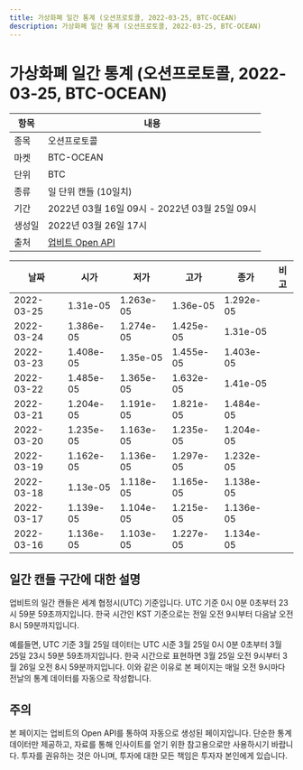 ```yaml
---
title: 가상화폐 일간 통계 (오션프로토콜, 2022-03-25, BTC-OCEAN)
description: 가상화폐 일간 통계 (오션프로토콜, 2022-03-25, BTC-OCEAN)
---
```


가상화폐 일간 통계 (오션프로토콜, 2022-03-25, BTC-OCEAN)
===

|항목|내용|
|--|--|
|종목|오션프로토콜|
|마켓|BTC-OCEAN|
|단위|BTC|
|종류|일 단위 캔들 (10일치)|
|기간|2022년 03월 16일 09시 - 2022년 03월 25일 09시|
|생성일|2022년 03월 26일 17시|
|출처|[업비트 Open API](https://docs.upbit.com)|


|날짜|시가|저가|고가|종가|비고|
|--|--|--|--|--|--|
|2022-03-25|1.31e-05|1.263e-05|1.36e-05|1.292e-05|    |
|2022-03-24|1.386e-05|1.274e-05|1.425e-05|1.31e-05|    |
|2022-03-23|1.408e-05|1.35e-05|1.455e-05|1.403e-05|    |
|2022-03-22|1.485e-05|1.365e-05|1.632e-05|1.41e-05|    |
|2022-03-21|1.204e-05|1.191e-05|1.821e-05|1.484e-05|    |
|2022-03-20|1.235e-05|1.163e-05|1.235e-05|1.204e-05|    |
|2022-03-19|1.162e-05|1.136e-05|1.297e-05|1.232e-05|    |
|2022-03-18|1.13e-05|1.118e-05|1.165e-05|1.138e-05|    |
|2022-03-17|1.139e-05|1.104e-05|1.215e-05|1.136e-05|    |
|2022-03-16|1.136e-05|1.103e-05|1.227e-05|1.134e-05|    |


일간 캔들 구간에 대한 설명
---


업비트의 일간 캔들은 세계 협정시(UTC) 기준입니다. 
UTC 기준 0시 0분 0초부터 23시 59분 59초까지입니다. 
한국 시간인 KST 기준으로는 전일 오전 9시부터 다음날 오전 8시 59분까지입니다. 


예를들면, UTC 기준 3월 25일 데이터는 UTC 시준 3월 25일 0시 0분 0초부터 3월 25일 23시 59분 59초까지입니다. 
한국 시간으로 표현하면 3월 25일 오전 9시부터 3월 26일 오전 8시 59분까지입니다. 
이와 같은 이유로 본 페이지는 매일 오전 9시마다 전날의 통계 데이터를 자동으로 작성합니다. 


주의
---


본 페이지는 업비트의 Open API를 통하여 자동으로 생성된 페이지입니다. 
단순한 통계 데이터만 제공하고, 자료를 통해 인사이트를 얻기 위한 참고용으로만 사용하시기 바랍니다. 
투자를 권유하는 것은 아니며, 투자에 대한 모든 책임은 투자자 본인에게 있습니다. 
